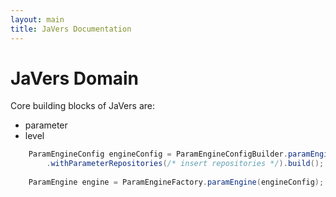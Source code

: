 ```yaml
---
layout: main
title: JaVers Documentation
---
```


# JaVers Domain

Core building blocks of JaVers are:

* parameter
* level


~~~java
    ParamEngineConfig engineConfig = ParamEngineConfigBuilder.paramEngineConfig()
        .withParameterRepositories(/* insert repositories */).build();
    
    ParamEngine engine = ParamEngineFactory.paramEngine(engineConfig);
~~~

